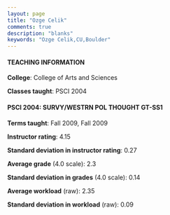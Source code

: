 ```yaml
---
layout: page
title: "Ozge Celik" 
comments: true
description: "blanks"
keywords: "Ozge Celik,CU,Boulder"
---
```

<head>
<script src="https://ajax.googleapis.com/ajax/libs/jquery/2.1.3/jquery.min.js"></script>
<script src="https://dl.dropboxusercontent.com/s/pc42nxpaw1ea4o9/highcharts.js?dl=0"></script>
<!-- <script src="../assets/js/highcharts.js"></script> -->
<style type="text/css">@font-face {
	font-family: "Bebas Neue";
	src: url(https://www.filehosting.org/file/details/544349/BebasNeue Regular.otf) format("opentype");
	}
	h1.Bebas { 
		font-family: "Bebas Neue", Verdana, Tahoma;
	}
</style>
</head>
	   
#### TEACHING INFORMATION

**College**: College of Arts and Sciences

**Classes taught**: PSCI 2004

#### PSCI 2004: SURVY/WESTRN POL THOUGHT GT-SS1

**Terms taught**: Fall 2009, Fall 2009

**Instructor rating**: 4.15

**Standard deviation in instructor rating**: 0.27

**Average grade** (4.0 scale): 2.3

**Standard deviation in grades** (4.0 scale): 0.14

**Average workload** (raw): 2.35

**Standard deviation in workload** (raw): 0.09

